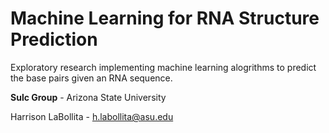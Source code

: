# Machine Learning for RNA Structure Prediction

Exploratory research implementing machine learning alogrithms to predict the base pairs given an RNA sequence.

**Sulc Group** - Arizona State University 

Harrison LaBollita - h.labollita@asu.edu


